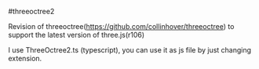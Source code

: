 #threeoctree2

Revision of threeoctree(https://github.com/collinhover/threeoctree) to support the latest version of three.js(r106)

I use ThreeOctree2.ts (typescript), you can use it as js file by just changing extension. 


